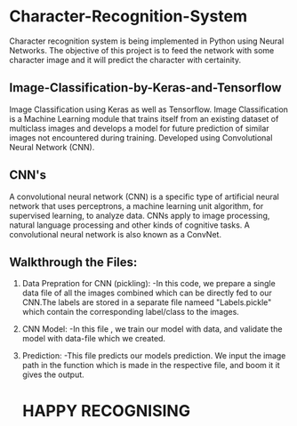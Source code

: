 # Character-Recognition-System
Character recognition system is being implemented in Python using Neural Networks. The objective of this project is to feed the network with some character image and it will predict the character with certainity.

## Image-Classification-by-Keras-and-Tensorflow
Image Classification using Keras as well as Tensorflow. Image Classification is a Machine Learning module that trains itself from an existing dataset of multiclass images and develops a model for future prediction of similar images not encountered during training. Developed using Convolutional Neural Network (CNN).

## CNN's
A convolutional neural network (CNN) is a specific type of artificial neural network that uses perceptrons, a machine learning unit algorithm, for supervised learning, to analyze data. CNNs apply to image processing, natural language processing and other kinds of cognitive tasks.
A convolutional neural network is also known as a ConvNet.

## Walkthrough the Files:
1. Data Prepration for CNN (pickling):
   -In this code, we prepare a single data file of all the images combined which can be directly fed to our CNN.The labels are stored in a 
    separate file nameed "Labels.pickle" which contain the corresponding label/class to the images.
2. CNN Model:
   -In this file , we train our model with data, and validate the model with data-file which we created.
3. Prediction:
   -This file predicts our models prediction. We input the image path in the function which is made in the respective file, and boom it 
    it gives the output.
    
    # **HAPPY RECOGNISING**
